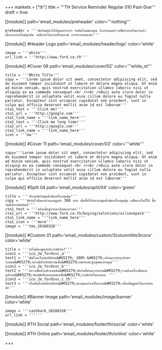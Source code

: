 +++
markets = ["th"]
title = '''TH Service Reminder Regular 010 Past-Due'''
draft = true

[[module]]
path='email_modules/preheader'
color='''nothing'''

	preheader = '''ฟอร์ดขอแจ้งให้คุณทราบว่า รถคันใหม่ของคุณ ถึงกำหนดตรวจเช็คระยะครั้งแรกแล้ว เนื่องจากรถใหม่ทุกคัน จะมีระยะในการปรับสภาพ การทำงานของรถ'''

[[module]] #Header Logo
path='email_modules/header/logo'
color='white'

	image = '''white'''
	url_link = '''http://www.ford.co.th'''

[[module]] #Cover 06
path='email_modules/cover/02'
color='''white_ot'''

	title = '''White Title'''
	copy = '''Lorem ipsum dolor sit amet, consectetur adipiscing elit, sed do eiusmod tempor incididunt ut labore et dolore magna aliqua. Ut enim ad minim veniam, quis nostrud exercitation ullamco laboris nisi ut aliquip ex ea commodo consequat.<br /><br />Duis aute irure dolor in reprehenderit in voluptate velit esse cillum dolore eu fugiat nulla pariatur. Excepteur sint occaecat cupidatat non proident, sunt in culpa qui officia deserunt mollit anim id est laborum'''
	cta1_text = '''Click me!'''
	cta1_url = '''http://google.com'''
	cta1_link_name = '''link_name_here'''
	cta2_text = '''Click me long time!'''
	cta2_url = '''http://google.com'''
	cta2_link_name = '''link_name_here'''
	icon = '''ew'''

[[module]] #Cover 11
path='email_modules/cover/03'
color='''white'''

	copy='''Lorem ipsum dolor sit amet, consectetur adipiscing elit, sed do eiusmod tempor incididunt ut labore et dolore magna aliqua. Ut enim ad minim veniam, quis nostrud exercitation ullamco laboris nisi ut aliquip ex ea commodo consequat.<br /><br />Duis aute irure dolor in reprehenderit in voluptate velit esse cillum dolore eu fugiat nulla pariatur. Excepteur sint occaecat cupidatat non proident, sunt in culpa qui officia deserunt mollit anim id est laborum'''

[[module]] #Split 04
path='email_modules/split/04'
color='green'

	title = '''ประหยัดกับชุดน้ำมันเครื่องสุดคุ้ม'''
	copy = '''ฟอร์ดใจดีมอบส่วนลดมูลค่า 300 บาท เมื่อซื้อโปรแกรมชุดน้ำมันเครื่องสุดคุ้ม แพ็คเกจใดก็ได้ ซื้อวันนี้ประหยัดทันที'''
	cta1_text = '''คลิกเพื่อดูรายละเอียดและราคา'''
	cta1_url = '''http://www.ford.co.th/buying/solutions/oilsavepack'''
	cta1_link_name = '''link_name_here'''
	cta1_icon = '''more'''
	image = '''tms_20160328'''

[[module]] #Custom 01
path='email_modules/custom/3columntitle3icons'
color='white'

	title = '''ทำไมต้องศูนย์บริการฟอร์ด?'''
	icon1 = '''ico_2e_fordsvc_a'''
	text1 = '''มั่นใจอะไหล่แท้ฟอร์ด&#65279; 100% &#65279;พร้อมการบำรุงรักษารถยนต์&#65279;อย่างมีประสิทธิภาพเพื่อ&#65279;สมรรถนะสูงสุดของรถคุณ'''
	icon2 = '''ico_2e_fordsvc_b'''
	text2 = '''ตรวจเช็คด้วยช่างเทคนิค&#65279;ฟอร์ดที่ผ่านการอบรม&#65279;รวมถึงเครื่องมือและอุปกรณ์&#65279;ทันสมัยที่ออกแบบมาเพื่อ&#65279;รถฟอร์ดโดยเฉพาะ '''
	icon3 = '''ico_2e_fordsvc_c_th'''
	text3 = '''เก็บบันทึกสถิติรถฟอร์ด&#65279;ของคุณอย่างเป็นระบบ&#65279;เพื่อเพิ่มมูลค่าในการขายต่อ'''

[[module]] #Banner Image
path='email_modules/image/banner'
color='white'

	image = '''cashback_20160328'''
	url_link = ''''''


[[module]] #TH Social
path='email_modules/footer/th/social'
color='white'

[[module]] #TH Online
path='email_modules/footer/th/online'
color='white'

+++